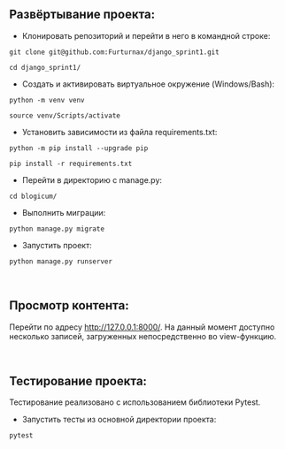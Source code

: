 ## Развёртывание проекта:
+ Клонировать репозиторий и перейти в него в командной строке:
```shell script
git clone git@github.com:Furturnax/django_sprint1.git
```

```shell script
cd django_sprint1/
```

+ Cоздать и активировать виртуальное окружение (Windows/Bash):
```shell script
python -m venv venv
```

```shell script
source venv/Scripts/activate
```

+ Установить зависимости из файла requirements.txt:
```shell script
python -m pip install --upgrade pip
```

```shell script
pip install -r requirements.txt
```

+ Перейти в директорию с manage.py:
```shell script
cd blogicum/
```

+ Выполнить миграции:
```shell script
python manage.py migrate
```

+ Запустить проект:
```shell script
python manage.py runserver
```

<br>

## Просмотр контента:
Перейти по адресу http://127.0.0.1:8000/. На данный момент доступно несколько записей, загруженных непосредственно во view-функцию. 

<br>

## Тестирование проекта:
Тестирование реализовано с использованием библиотеки Pytest. 

+ Запустить тесты из основной директории проекта:
```shell script
pytest
```
